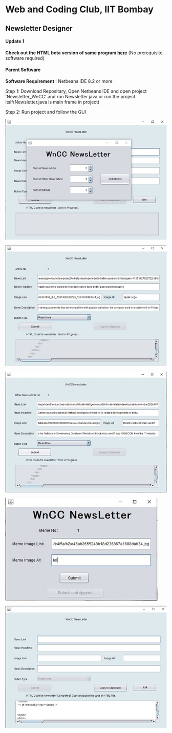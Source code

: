 # Web and Coding Club, IIT Bombay

## Newsletter Designer

#### Update 1
**Check out the HTML beta version of same program [here](https://divyanshnatani.github.io/WnCC_Newsletter/index.html)**
(No prerequisite software required)
#### Parent Software



**Software Requirement** : Netbeans IDE 8.2 or more

Step 1: Download Repositary, Open Netbeans IDE and open project 'Newsletter_WnCC' and run Newsletter.java or run the project itslf(Newsletter.java is main frame in project)



Step 2: Run project and follow the GUI

![1](https://github.com/DivyanshNatani/WnCC_Newsletter/blob/master/img/NewsLetter1.JPG?raw=true)


![2](https://github.com/DivyanshNatani/WnCC_Newsletter/blob/master/img/NewsLetter2.JPG?raw=true)


![3](https://github.com/DivyanshNatani/WnCC_Newsletter/blob/master/img/NewsLetter3.JPG?raw=true)


![4](https://github.com/DivyanshNatani/WnCC_Newsletter/blob/master/img/NewsLetter4.JPG?raw=true)


![5](https://github.com/DivyanshNatani/WnCC_Newsletter/blob/master/img/NewsLetter5.JPG?raw=true)
